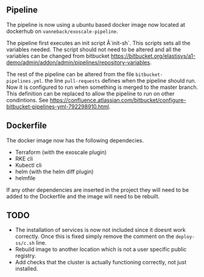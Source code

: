 ## Pipeline
The pipeline is now using a ubuntu based docker image now located at dockerhub on
`vanneback/exoscale-pipeline`. 

The pipeline first executes an init script Â´init-sh`. This scripts sets all the variables
needed. The script should not need to be altered and all the variables can be changed from
bitbucket https://bitbucket.org/elastisys/a1-demo/admin/addon/admin/pipelines/repository-variables.

The rest of the pipeline can be altered from the file `bitbucket-pipelines.yml`. the line `pull-requests`
defines when the pipeline should run. Now it is configured to run when something is merged to the master branch.
This definition can be replaced to allow the pipeline to run on other condintions. See https://confluence.atlassian.com/bitbucket/configure-bitbucket-pipelines-yml-792298910.html.

## Dockerfile
The docker image now has the following dependecies.

* Terraform (with the exoscale plugin)
* RKE cli
* Kubectl cli
* helm (with the helm diff plugin)
* helmfile

If any other dependencies are inserted in the project they will need to be added to the Dockerfile
and the image will need to be rebuilt.

## TODO
* The installation of services is now not included since it doesnt work correctly. Once this is fixed
simply remove the comment on the `deploy-ss/c.sh` line.
* Rebuild image to another location which is not a user specific public registry.
* Add checks that the cluster is actually functioning correctly, not just installed.

